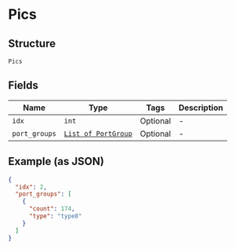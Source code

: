 
# Pics

## Structure

`Pics`

## Fields

| Name | Type | Tags | Description |
|  --- | --- | --- | --- |
| `idx` | `int` | Optional | - |
| `port_groups` | [`List of PortGroup`](../../doc/models/port-group.md) | Optional | - |

## Example (as JSON)

```json
{
  "idx": 2,
  "port_groups": [
    {
      "count": 174,
      "type": "type8"
    }
  ]
}
```

